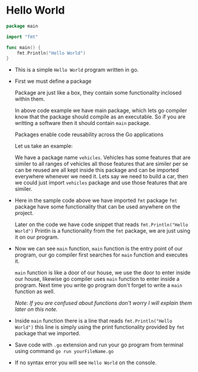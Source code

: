 # Hello World

```go
package main

import "fmt"

func main() {
    fmt.Println("Hello World")
}
```

* This is a simple `Hello World` program written in go.

* First we must define a package

  Package are just like a box, they contain some functionality inclosed within them.

  In above code example we have main package, which lets go compiler know that the package should compile as an executable. So if you are writting a software then it should contain `main` package.

  Packages enable code reusability across the Go applications

  Let us take an example:
    
    We have a package name `vehicles`. Vehicles has some features that are similer to all ranges of  vehicles all those features that are similer per se can be reused are all kept inside this package and can be imported everywhere whenever we need it. Lets say we need to build a car, then we could just import `vehicles` package and use those features that are similer. 

* Here in the sample code above we have imported `fmt` package `fmt` package have some functionality that can be used anywhere on the project.

  Later on the code we have code snippet that reads `fmt.Println("Hello World")` Println is a functionality from the `fmt` package, we are just using it on our program.

* Now we can see `main` function, `main` function is the entry point of our program, our go compiler first searches for `main` function and executes it.

  `main` function is like a door of our house, we use the door to enter inside our house, likewise go compiler uses `main` function to enter inside a program. Next time you write go program don't forget to write a `main` function as well.

  *Note: If you are confused about functions don't worry I will explain them later on this note.*

* Inside `main` function there is a line that reads `fmt.Println("Hello World")`
this line is simply using the print functionality provided by `fmt` package that we imported.

* Save code with `.go` extension and run your go program from terminal using command `go run yourFileName.go`

* If no syntax error you will see `Hello World` on the console.  